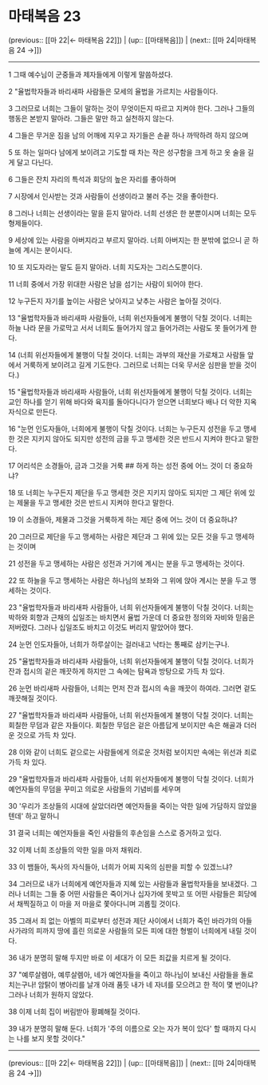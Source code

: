 # 마태복음 23

(previous:: [[마 22|← 마태복음 22]]) | (up:: [[마태복음]]) | (next:: [[마 24|마태복음 24 →]])

***




1 
그때 예수님이 군중들과 제자들에게 이렇게 말씀하셨다. 



2 
"율법학자들과 바리새파 사람들은 모세의 율법을 가르치는 사람들이다. 



3 
그러므로 너희는 그들이 말하는 것이 무엇이든지 따르고 지켜야 한다. 그러나 그들의 행동은 본받지 말아라. 그들은 말만 하고 실천하지 않는다. 



4 
그들은 무거운 짐을 남의 어깨에 지우고 자기들은 손끝 하나 까딱하려 하지 않으며 



5 
또 하는 일마다 남에게 보이려고 기도할 때 차는 작은 성구함을 크게 하고 옷 술을 길게 달고 다닌다. 



6 
그들은 잔치 자리의 특석과 회당의 높은 자리를 좋아하며 



7 
시장에서 인사받는 것과 사람들이 선생이라고 불러 주는 것을 좋아한다. 



8 
그러나 너희는 선생이라는 말을 듣지 말아라. 너희 선생은 한 분뿐이시며 너희는 모두 형제들이다. 



9 
세상에 있는 사람을 아버지라고 부르지 말아라. 너희 아버지는 한 분밖에 없으니 곧 하늘에 계시는 분이시다. 



10 
또 지도자라는 말도 듣지 말아라. 너희 지도자는 그리스도뿐이다. 



11 
너희 중에서 가장 위대한 사람은 남을 섬기는 사람이 되어야 한다. 



12 
누구든지 자기를 높이는 사람은 낮아지고 낮추는 사람은 높아질 것이다. 



13 
"율법학자들과 바리새파 사람들아, 너희 위선자들에게 불행이 닥칠 것이다. 너희는 하늘 나라 문을 가로막고 서서 너희도 들어가지 않고 들어가려는 사람도 못 들어가게 한다. 



14 
(너희 위선자들에게 불행이 닥칠 것이다. 너희는 과부의 재산을 가로채고 사람들 앞에서 거룩하게 보이려고 길게 기도한다. 그러므로 너희는 더욱 무서운 심판을 받을 것이다.) 



15 
"율법학자들과 바리새파 사람들아, 너희 위선자들에게 불행이 닥칠 것이다. 너희는 교인 하나를 얻기 위해 바다와 육지를 돌아다니다가 얻으면 너희보다 배나 더 악한 지옥 자식으로 만든다. 



16 
"눈먼 인도자들아, 너희에게 불행이 닥칠 것이다. 너희는 누구든지 성전을 두고 맹세한 것은 지키지 않아도 되지만 성전의 금을 두고 맹세한 것은 반드시 지켜야 한다고 말한다. 



17 
어리석은 소경들아, 금과 그것을 거룩 ## 하게 하는 성전 중에 어느 것이 더 중요하냐? 



18 
또 너희는 누구든지 제단을 두고 맹세한 것은 지키지 않아도 되지만 그 제단 위에 있는 제물을 두고 맹세한 것은 반드시 지켜야 한다고 말한다. 



19 
이 소경들아, 제물과 그것을 거룩하게 하는 제단 중에 어느 것이 더 중요하냐? 



20 
그러므로 제단을 두고 맹세하는 사람은 제단과 그 위에 있는 모든 것을 두고 맹세하는 것이며 



21 
성전을 두고 맹세하는 사람은 성전과 거기에 계시는 분을 두고 맹세하는 것이다. 



22 
또 하늘을 두고 맹세하는 사람은 하나님의 보좌와 그 위에 앉아 계시는 분을 두고 맹세하는 것이다. 



23 
"율법학자들과 바리새파 사람들아, 너희 위선자들에게 불행이 닥칠 것이다. 너희는 박하와 회향과 근채의 십일조는 바치면서 율법 가운데 더 중요한 정의와 자비와 믿음은 저버렸다. 그러나 십일조도 바치고 이것도 버리지 말았어야 했다. 



24 
눈먼 인도자들아, 너희가 하루살이는 걸러내고 낙타는 통째로 삼키는구나. 



25 
"율법학자들과 바리새파 사람들아, 너희 위선자들에게 불행이 닥칠 것이다. 너희가 잔과 접시의 겉은 깨끗하게 하지만 그 속에는 탐욕과 방탕으로 가득 차 있다. 



26 
눈먼 바리새파 사람들아, 너희는 먼저 잔과 접시의 속을 깨끗이 하여라. 그러면 겉도 깨끗해질 것이다. 



27 
"율법학자들과 바리새파 사람들아, 너희 위선자들에게 불행이 닥칠 것이다. 너희는 회칠한 무덤과 같은 자들이다. 회칠한 무덤은 겉은 아름답게 보이지만 속은 해골과 더러운 것으로 가득 차 있다. 



28 
이와 같이 너희도 겉으로는 사람들에게 의로운 것처럼 보이지만 속에는 위선과 죄로 가득 차 있다. 



29 
"율법학자들과 바리새파 사람들아, 너희 위선자들에게 불행이 닥칠 것이다. 너희가 예언자들의 무덤을 꾸미고 의로운 사람들의 기념비를 세우며 



30 
'우리가 조상들의 시대에 살았더라면 예언자들을 죽이는 악한 일에 가담하지 않았을 텐데' 하고 말하니 



31 
결국 너희는 예언자들을 죽인 사람들의 후손임을 스스로 증거하고 있다. 



32 
이제 너희 조상들의 악한 일을 마저 채워라. 



33 
이 뱀들아, 독사의 자식들아, 너희가 어찌 지옥의 심판을 피할 수 있겠느냐? 



34 
그러므로 내가 너희에게 예언자들과 지혜 있는 사람들과 율법학자들을 보내겠다. 그러나 너희는 그들 중 어떤 사람들은 죽이거나 십자가에 못박고 또 어떤 사람들은 회당에서 채찍질하고 이 마을 저 마을로 쫓아다니며 괴롭힐 것이다. 



35 
그래서 죄 없는 아벨의 피로부터 성전과 제단 사이에서 너희가 죽인 바라갸의 아들 사가랴의 피까지 땅에 흘린 의로운 사람들의 모든 피에 대한 형벌이 너희에게 내릴 것이다. 



36 
내가 분명히 말해 두지만 바로 이 세대가 이 모든 죄값을 치르게 될 것이다. 



37 
"예루살렘아, 예루살렘아, 네가 예언자들을 죽이고 하나님이 보내신 사람들을 돌로 치는구나! 암탉이 병아리를 날개 아래 품듯 내가 네 자녀를 모으려고 한 적이 몇 번이냐? 그러나 너희가 원하지 않았다. 



38 
이제 너희 집이 버림받아 황폐해질 것이다. 



39 
내가 분명히 말해 둔다. 너희가 '주의 이름으로 오는 자가 복이 있다' 할 때까지 다시는 나를 보지 못할 것이다."

***

(previous:: [[마 22|← 마태복음 22]]) | (up:: [[마태복음]]) | (next:: [[마 24|마태복음 24 →]])

